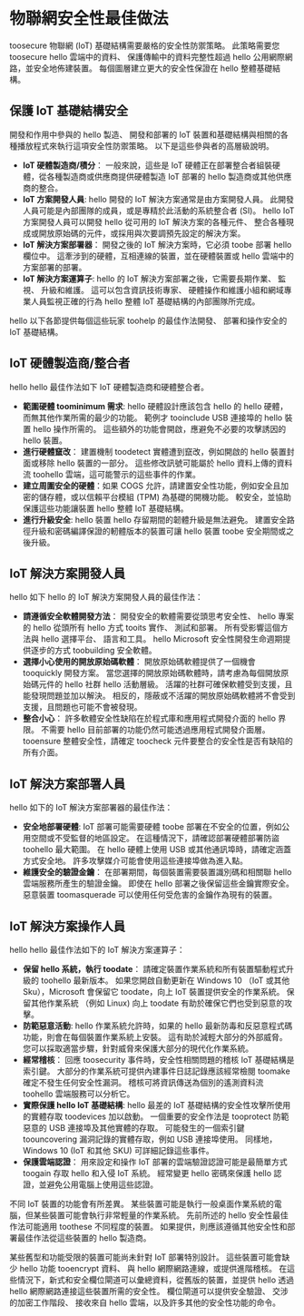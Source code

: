 # <a name="internet-of-things-security-best-practices"></a>物聯網安全性最佳做法
toosecure 物聯網 (IoT) 基礎結構需要嚴格的安全性防禦策略。 此策略需要您 toosecure hello 雲端中的資料、 保護傳輸中的資料完整性超過 hello 公用網際網路，並安全地佈建裝置。 每個圖層建立更大的安全性保證在 hello 整體基礎結構。

## <a name="secure-an-iot-infrastructure"></a>保護 IoT 基礎結構安全
開發和作用中參與的 hello 製造、 開發和部署的 IoT 裝置和基礎結構與相關的各種播放程式來執行這項安全性防禦策略。 以下是這些參與者的高層級說明。  

* **IoT 硬體製造商/積分**： 一般來說，這些是 IoT 硬體正在部署整合者組裝硬體，從各種製造商或供應商提供硬體製造 IoT 部署的 hello 製造商或其他供應商的整合。
* **IoT 方案開發人員**: hello 開發的 IoT 解決方案通常是由方案開發人員。 此開發人員可能是內部團隊的成員，或是專精於此活動的系統整合者 (SI)。 hello IoT 方案開發人員可以開發 hello 從可用的 IoT 解決方案的各種元件、 整合各種現成或開放原始碼的元件，或採用與次要調預先設定的解決方案。
* **IoT 解決方案部署器**： 開發之後的 IoT 解決方案時，它必須 toobe 部署 hello 欄位中。 這牽涉到的硬體，互相連線的裝置，並在硬體裝置或 hello 雲端中的方案部署的部署。
* **IoT 解決方案運算子**: hello 的 IoT 解決方案部署之後，它需要長期作業、 監視、 升級和維護。 這可以包含資訊技術專家、 硬體操作和維護小組和網域專業人員監視正確的行為 hello 整體 IoT 基礎結構的內部團隊所完成。

hello 以下各節提供每個這些玩家 toohelp 的最佳作法開發、 部署和操作安全的 IoT 基礎結構。

## <a name="iot-hardware-manufacturerintegrator"></a>IoT 硬體製造商/整合者
hello hello 最佳作法如下 IoT 硬體製造商和硬體整合者。

* **範圍硬體 toominimum 需求**: hello 硬體設計應該包含 hello 的 hello 硬體，而無其他作業所需的最少的功能。 範例才 tooinclude USB 連接埠的 hello 裝置 hello 操作所需的。 這些額外的功能會開啟，應避免不必要的攻擊誘因的 hello 裝置。
* **進行硬體竄改**： 建置機制 toodetect 實體遭到竄改，例如開啟的 hello 裝置封面或移除 hello 裝置的一部分。 這些修改訊號可能屬於 hello 資料上傳的資料流 toohello 雲端，這可能警示的這些事件的作業。
* **建立周圍安全的硬體**：如果 COGS 允許，請建置安全性功能，例如安全且加密的儲存體，或以信賴平台模組 (TPM) 為基礎的開機功能。 較安全，並協助保護這些功能讓裝置 hello 整體 IoT 基礎結構。
* **進行升級安全**: hello 裝置 hello 存留期間的韌體升級是無法避免。 建置安全路徑升級和密碼編譯保證的軔體版本的裝置可讓 hello 裝置 toobe 安全期間或之後升級。

## <a name="iot-solution-developer"></a>IoT 解決方案開發人員
hello 如下 hello 的 IoT 解決方案開發人員的最佳作法：

* **請遵循安全軟體開發方法**： 開發安全的軟體需要從頭思考安全性、 hello 專案的 hello 從頭所有 hello 方式 tooits 實作、 測試和部署。 所有受影響這個方法與 hello 選擇平台、 語言和工具。 hello Microsoft 安全性開發生命週期提供逐步的方式 toobuilding 安全軟體。
* **選擇小心使用的開放原始碼軟體**： 開放原始碼軟體提供了一個機會 tooquickly 開發方案。 當您選擇的開放原始碼軟體時，請考慮為每個開放原始碼元件的 hello 社群 hello 活動層級。 活躍的社群可確保軟體受到支援，且能發現問題並加以解決。 相反的，隱蔽或不活躍的開放原始碼軟體將不會受到支援，且問題也可能不會被發現。
* **整合小心**： 許多軟體安全性缺陷在於程式庫和應用程式開發介面的 hello 界限。 不需要 hello 目前部署的功能仍然可能透過應用程式開發介面層。 tooensure 整體安全性，請確定 toocheck 元件要整合的安全性是否有缺陷的所有介面。      

## <a name="iot-solution-deployer"></a>IoT 解決方案部署人員
hello 如下的 IoT 解決方案部署器的最佳作法：

* **安全地部署硬體**: IoT 部署可能需要硬體 toobe 部署在不安全的位置，例如公用空間或不受監督的地區設定。 在這種情況下，請確認部署硬體部署防盜 toohello 最大範圍。 在 hello 硬體上使用 USB 或其他通訊埠時，請確定涵蓋方式安全地。 許多攻擊媒介可能會使用這些連接埠做為進入點。
* **維護安全的驗證金鑰**： 在部署期間，每個裝置需要裝置識別碼和相關聯 hello 雲端服務所產生的驗證金鑰。 即使在 hello 部署之後保留這些金鑰實際安全。 惡意裝置 toomasquerade 可以使用任何受危害的金鑰作為現有的裝置。

## <a name="iot-solution-operator"></a>IoT 解決方案操作人員
hello hello 最佳作法如下的 IoT 解決方案運算子：

* **保留 hello 系統，執行 toodate**： 請確定裝置作業系統和所有裝置驅動程式升級的 toohello 最新版本。 如果您開啟自動更新在 Windows 10 （IoT 或其他 Sku），Microsoft 會保留它 toodate，向上 IoT 裝置提供安全的作業系統。 保留其他作業系統 （例如 Linux) 向上 toodate 有助於確保它們也受到惡意的攻擊。
* **防範惡意活動**: hello 作業系統允許時，如果的 hello 最新防毒和反惡意程式碼功能，則會在每個裝置作業系統上安裝。 這有助於減輕大部分的外部威脅。 您可以採取適當步驟，針對威脅來保護大部分的現代化作業系統。
* **經常稽核**： 回應 toosecurity 事件時，安全性相關問題的稽核 IoT 基礎結構是索引鍵。 大部分的作業系統可提供內建事件日誌記錄應該經常檢閱 toomake 確定不發生任何安全性漏洞。 稽核可將資訊傳送為個別的遙測資料流 toohello 雲端服務可以分析它。
* **實際保護 hello IoT 基礎結構**: hello 最差的 IoT 基礎結構的安全性攻擊所使用的實體存取 toodevices 加以啟動。 一個重要的安全作法是 tooprotect 防範惡意的 USB 連接埠及其他實體的存取。 可能發生的一個索引鍵 toouncovering 漏洞記錄的實體存取，例如 USB 連接埠使用。 同樣地，Windows 10 (IoT 和其他 SKU) 可詳細記錄這些事件。
* **保護雲端認證**： 用來設定和操作 IoT 部署的雲端驗證認證可能是最簡單方式 toogain 存取 hello 和入侵 IoT 系統。 經常變更 hello 密碼來保護 hello 認證，並避免公用電腦上使用這些認證。

不同 IoT 裝置的功能會有所差異。 某些裝置可能是執行一般桌面作業系統的電腦，但某些裝置可能會執行非常輕量的作業系統。 先前所述的 hello 安全性最佳作法可能適用 toothese 不同程度的裝置。 如果提供，則應該遵循其他安全性和部署最佳作法從這些裝置的 hello 製造商。

某些舊型和功能受限的裝置可能尚未針對 IoT 部署特別設計。 這些裝置可能會缺少 hello 功能 tooencrypt 資料、 與 hello 網際網路連線，或提供進階稽核。 在這些情況下，新式和安全欄位閘道可以彙總資料，從舊版的裝置，並提供 hello 透過 hello 網際網路連接這些裝置所需的安全性。 欄位閘道可以提供安全驗證、 交涉的加密工作階段、 接收來自 hello 雲端，以及許多其他的安全性功能的命令。

